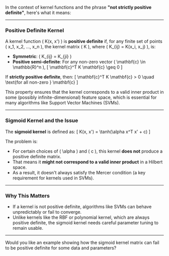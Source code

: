 In the context of kernel functions and the phrase **"not strictly positive definite"**, here's what it means:

---

### **Positive Definite Kernel**
A kernel function \( K(x, x') \) is **positive definite** if, for any finite set of points \( x_1, x_2, ..., x_n \), the kernel matrix \( K \), where \( K_{ij} = K(x_i, x_j) \), is:

- **Symmetric**: \( K_{ij} = K_{ji} \)
- **Positive semi-definite**: For any non-zero vector \( \mathbf{c} \in \mathbb{R}^n \),
  \[
  \mathbf{c}^T K \mathbf{c} \geq 0
  \]

If **strictly positive definite**, then:
  \[
  \mathbf{c}^T K \mathbf{c} > 0 \quad \text{for all non-zero } \mathbf{c}
  \]

This property ensures that the kernel corresponds to a valid inner product in some (possibly infinite-dimensional) feature space, which is essential for many algorithms like Support Vector Machines (SVMs).

---

### **Sigmoid Kernel and the Issue**
The **sigmoid kernel** is defined as:
\[
K(x, x') = \tanh(\alpha x^T x' + c)
\]

The problem is:
- For certain choices of \( \alpha \) and \( c \), this kernel **does not** produce a positive definite matrix.
- That means it **might not correspond to a valid inner product** in a Hilbert space.
- As a result, it doesn't always satisfy the Mercer condition (a key requirement for kernels used in SVMs).

---

### **Why This Matters**
- If a kernel is not positive definite, algorithms like SVMs can behave unpredictably or fail to converge.
- Unlike kernels like the RBF or polynomial kernel, which are always positive definite, the sigmoid kernel needs careful parameter tuning to remain usable.

---

Would you like an example showing how the sigmoid kernel matrix can fail to be positive definite for some data and parameters?

